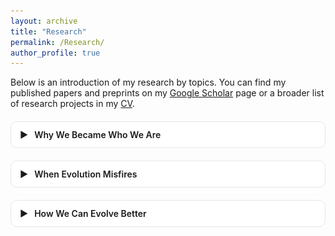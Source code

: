 ```yaml
---
layout: archive
title: "Research"   
permalink: /Research/   
author_profile: true
---
```


<style>
/* --- Collapsible “theme” blocks --- */
.theme { margin: 1.25rem 0; border: 1px solid #e6e6e6; border-radius: 10px; background: #fff; }
.theme > summary {
  /* clickable header row */
  cursor: pointer; list-style: none; padding: 12px 14px; font-weight: 600;
  display: flex; align-items: center; gap: 10px;
}
.theme > summary::-webkit-details-marker { display: none; } /* hide default marker */
.theme .chev { transition: transform .2s ease; }
.theme[open] .chev { transform: rotate(90deg); }

/* --- One left-image / right-text row (your “table”) --- */
.rcard {
  display: flex; gap: 16px; padding: 14px; border-top: 1px solid #f0f0f0;
}
.rcard:first-of-type { border-top: 1px solid #eee; }

/* image column */
.rcard .img img {
  width: 180px; max-width: 35vw; height: auto;
  border: 1px solid #e6e6e6; border-radius: 8px;
}

/* text column */
.rcard .txt { flex: 1; line-height: 1.55; font-size: 16px; }
.rcard .txt h4 { margin: 0 0 6px 0; font-size: 18px; }

/* link buttons (uses Minimal Mistakes button classes if present) */
.rcard .links a { margin-right: 10px; }

/* mobile */
@media (max-width: 720px) {
  .rcard { flex-direction: column; }
  .rcard .img img { width: 100%; max-width: 100%; }
}
/* Dark mode support */
body[data-theme="dark"] .theme {
  background: #2d2d2d; /* dark card */
  border-color: #444;
}

body[data-theme="dark"] .rcard {
  border-color: #555;
}

body[data-theme="dark"] .rcard .txt {
  color: #ddd; /* make text brighter */
}

body[data-theme="dark"] .rcard .img img {
  border-color: #555;
}

body[data-theme="dark"] .theme > summary {
  color: #eee;
}

body[data-theme="dark"] .chev {
  filter: invert(90%); /* make arrow visible */
}

</style>

Below is an introduction of my research by topics. You can find my published papers and preprints on my [Google Scholar](https://scholar.google.com/citations?user=UCWX53IAAAAJ&hl=en&inst=5778974199078678248) page or a broader list of research projects in my [CV](https://yuanzeliu.github.io/files/LIU%20Yuanze_CV_20251027.pdf).


<!-- ===== Theme 1: Why We Became Who We Are ===== -->
<details class="theme">
  <summary><span class="chev">▶</span> Why We Became Who We Are</summary>

  <!-- 3) FACT model of trait language -->
  <div class="rcard">
    <div class="img">
      <img src="/images/research/fact_model.png" alt="FACT model of trait language">
    </div>
    <div class="txt">
      <h4>The content, structure, and history of English trait words (FACT model)</h4>
      <p>
        Using large language models and human ratings from 3,070 English speakers, we map 2,847 trait words and uncover a four-factor structure—Fitness, Agency, Communion, Traditionalism (FACT)—that covers more of trait space than the Big Five (96% vs. 79%). The FACT dimensions differ in semantic coherence, valence, and historical trajectories (e.g., Communion converging, Agency diverging), indicating that trait language evolves adaptively with social life—optimizing interpersonal description and evaluation as cultural ecologies change.
      </p>
      <p class="citation">
        <strong>Liu, Y.</strong>, Charlesworth, T., Koch, A., & Jackson, J. (R&amp;R).
        The content, structure, and history of English trait words.
        <em>Journal of Personality and Social Psychology</em>.
      </p>
      <p class="links">
        <a class="btn btn--light btn--sm" href="https://doi.org/10.31234/osf.io/7qkg8_v1">Preprint</a>
        <a class="btn btn--primary btn--sm" href="/files/trait_paper.pdf">PDF</a> <!-- placeholder -->
      </p>
    </div>
  </div>

  <!-- 4) Prejudice & state centralization -->
  <div class="rcard">
    <div class="img">
      <img src="/images/Research_PredjudiceState.png" alt="Prejudice and state centralization">
    </div>
    <div class="txt">
      <h4>Prejudice tied to state centralization in historical societies</h4>
      <p>
        Across 389 ethnographies from 90 societies and centuries of Chinese historical records (206 BCE–1911 CE), we show that prejudice rises with state centralization—but not with environmental threat, pathogens, or warfare. Horizontal (group dislike) and vertical (superiority) prejudice both intensify under centralized governance and recede when governance decentralizes, suggesting that prejudice co-evolves with social structure rather than reflecting fixed human nature.
      </p>
      <p class="citation">
        Dillion, D., <strong>Liu, Y.</strong>, Chen, Y., Watts, J., Zhao, C., Baral, S., Bucker, W., Atari, M.,
        Kteily, N., & Jackson, J. (under review).
        Prejudice tied to state centralization in historical societies.
        <em>Science Advances</em>.
      </p>
      <p class="links">
        <a class="btn btn--light btn--sm" href="https://doi.org/10.31234/osf.io/zxuth">Preprint</a>
      </p>
    </div>
  </div>

  <!-- 5) Cultural attachment -->
  <div class="rcard">
    <div class="img">
      <img src="/images/research/cultural_attachment.png" alt="Cultural attachment styles">
    </div>
    <div class="txt">
      <h4>The profiles, predictors, and intergroup outcomes of cultural attachment</h4>
      <p>
        We introduce cultural attachment styles—secure, preoccupied, dismissing, and fearful—as socio-psychological adaptations shaped by societal context, interpersonal history, and individual differences. Across two studies (n₁=328; n₂=1,317), secure cultural attachment predicts less out-group threat, more identity inclusiveness, lower bias, more intergroup contact, and better psychological functioning—independent of general/place attachment—clarifying pathways by which cultures adapt to globalization.
      </p>
      <p class="citation">
        <strong>Liu, Y.</strong>, Hou, Y., & Hong, Y.-y. (2025).
        The profiles, predictors, and intergroup outcomes of cultural attachment.
        <em>Personality and Social Psychology Bulletin</em>.
      </p>
      <p class="links">
        <a class="btn btn--light btn--sm" href="https://journals.sagepub.com/doi/epub/10.1177/01461672231190753">Article</a>
        <a class="btn btn--primary btn--sm" href="/files/cultural_attachment.pdf">PDF</a> <!-- placeholder -->
      </p>
    </div>
  </div>

  <!-- 6) Income & cultural variation -->
  <div class="rcard">
    <div class="img">
      <img src="/images/research/income_values.png" alt="Income and cultural values">
    </div>
    <div class="txt">
      <h4>Cultural variation in values is greatest among higher income groups</h4>
      <p>
        Across global (N=259,388, 92 countries) and U.S. regional (N=72,390) datasets, higher-income individuals exhibit greater cultural differentiation—their values diverge more sharply across nations and regions than those of lower-income groups. Wealth amplifies local value norms (liberal in post-materialist contexts, conservative in traditional contexts), indicating that economic stratification shapes cultural evolutionary trajectories via heterogeneity, not convergence.
      </p>
      <p class="citation">
        Medvedev, D., <strong>Liu, Y.</strong>, Talhelm, T., & Jackson, J. (writing).
        Cultural variation in values is greatest among higher income groups. <em>Working paper</em>.
      </p>
      <p class="links">
        <a class="btn btn--primary btn--sm" href="/files/income_values.pdf">PDF</a> <!-- placeholder -->
      </p>
    </div>
  </div>

  <!-- 7) Abrahamic features -->
  <div class="rcard">
    <div class="img">
      <img src="/images/research/abrahamic_features.png" alt="Abrahamic features in deities">
    </div>
    <div class="txt">
      <h4>History and geography explain the emergence of Abrahamic features in traditional religions</h4>
      <p>
        Using 3,338 ethnographic and historical texts from 109 societies (coding 850 gods on 50 traits), we find that historical geography, documenter identity, and hybridization with world religions explain the rise of Abrahamic traits—rather than ecology or social complexity. A 38-country survey (N=8,027) corroborates the pattern, highlighting diffusion and contact as engines of religious cultural evolution.
      </p>
      <p class="citation">
        Jackson, J. C., Abrams, S.,* Watts, J., Purzycki, B., Lightner, A., <strong>Liu, Y.</strong>,* Beckman, E.,
        Wilbanks, D.,* Kaur, N., & Gray, K. (under review).
        History and geography explain the emergence of Abrahamic features in traditional religions.
        <em>Scientific Data</em>.
      </p>
      <p class="links">
        <a class="btn btn--primary btn--sm" href="/files/abrahamic_features.pdf">PDF</a> <!-- placeholder -->
      </p>
    </div>
  </div>

  <!-- 8) LLM value measurement tool -->
  <div class="rcard">
    <div class="img">
      <img src="/images/research/value_tool.png" alt="LLM-based value measurement">
    </div>
    <div class="txt">
      <h4>Scaling cross-national measurement of political values in parliamentary speeches</h4>
      <p>
        We introduce an LLM-based framework for value annotation that unifies major theories (Schwartz, Inglehart, Hofstede) and overcomes limits of surveys/manual coding. By enabling scalable, cross-cultural, real-time analysis of elite value expression, the tool provides a methodological foundation for tracing how value systems evolve across societies and history.
      </p>
      <p class="citation">
        Zhang, H., Bai, R., <strong>Liu, Y.</strong>, & Jackson, J. (writing).
        Scaling cross-national measurement of political values in parliamentary speeches using large language models. <em>Working paper</em>.
      </p>
      <p class="links">
        <a class="btn btn--primary btn--sm" href="/files/value_tool.pdf">PDF</a> <!-- placeholder -->
      </p>
    </div>
  </div>

</details>

<!-- ===== Theme 2: When Evolution Misfires ===== -->
<details class="theme">
  <summary><span class="chev">▶</span> When Evolution Misfires</summary>

  <!-- 9) AI prioritization problem -->
  <div class="rcard">
    <div class="img">
      <img src="/images/research/ai_prioritization.png" alt="AI prioritization problem">
    </div>
    <div class="txt">
      <h4>Large AI models have a prioritization problem: Policy implications and solutions</h4>
      <p>
        Large AI models must prioritize some information over others in training, yet optimization goals often misalign with the common good, creating a prioritization problem. This bias—favoring engagement over accuracy or dominant cultural voices over diversity—can distort collective knowledge and cultural evolution, but can be mitigated through improved data, objectives, and institutional safeguards.
      </p>
      <p class="citation">
        Jackson, J.*, <strong>Liu, Y.*</strong>, Wang, Z., & Brady, W. (2025).
        Large AI models have a prioritization problem: Policy implications and solutions.
        <em>Policy Insights from the Behavioral and Brain Sciences</em>.
      </p>
      <p class="links">
        <a class="btn btn--primary btn--sm" href="/files/ai_prioritization.pdf">PDF</a> <!-- placeholder -->
      </p>
    </div>
  </div>

  <!-- 10) Civil rights polarization (duplicate of earlier item but belongs here conceptually) -->
  <div class="rcard">
    <div class="img">
      <img src="/images/Research_CivilRights.png" alt="Civil rights polarization">
    </div>
    <div class="txt">
      <h4>Historical polarization in legislative support for civil rights in the United States</h4>
      <p>
        Analyzing six decades of U.S. bill language, “civil rights” becomes both more common and more party-polarized, with accelerations in the early 1990s and mid-2010s. As civil-rights issues (race, gender, LGBTQ+) tighten their coupling to party identity—especially amid Black Lives Matter—legislative agendas encode issue polarization, creating conditions for institutional conflict and policy malfunction.
      </p>
      <p class="citation">
        Jackson, J. C., <strong>Liu, Y.</strong>, & Kteily, N. S. (R&amp;R).
        Historical polarization in legislative support for civil rights in the United States.
        <em>Nature Communications</em>.
      </p>
      <p class="links">
        <a class="btn btn--light btn--sm" href="https://doi.org/10.31234/osf.io/7cqfs_v3">Preprint</a>
      </p>
    </div>
  </div>

  <!-- 11) Neoliberalism & COVID responses -->
  <div class="rcard">
    <div class="img">
      <img src="/images/research/neoliberalism_covid.png" alt="Neoliberalism and COVID responses">
    </div>
    <div class="txt">
      <h4>Neoliberalism and governmental and individual responses to COVID-19</h4>
      <p>
        A cultural tradition of knowledge—neoliberalism (free markets, self-governance)—shaped societal responses to COVID-19. Across 100+ countries, higher national neoliberalism predicted weaker and shorter government containment and lower individual compliance, revealing a cultural-evolutionary mismatch between market-oriented values and public-goods coordination.
      </p>
      <p class="citation">
        <strong>Liu, Y.*</strong>, Wu, Z.*, Wang, Y., Dong, Z., Sun, Z., & Gan, Y. (2024).
        Neoliberalism and governmental and individual responses to the COVID-19 Pandemic: A cross-national analysis.
        <em>Political Psychology</em>, 45(2), 363–382.
      </p>
      <p class="links">
        <a class="btn btn--light btn--sm" href="https://onlinelibrary.wiley.com/doi/full/10.1111/pops.12927">Article</a>
        <a class="btn btn--primary btn--sm" href="/files/neoliberalism_covid.pdf">PDF</a> <!-- placeholder -->
      </p>
    </div>
  </div>

  <!-- 12) Cultural essentialism & appropriation -->
  <div class="rcard">
    <div class="img">
      <img src="/images/research/cultural_essentialism.png" alt="Cultural essentialism and exchange">
    </div>
    <div class="txt">
      <h4>Exclusive cultural “legacy”: Cultural essentialism increases derogation of shared-culture use</h4>
      <p>
        Across four studies in East Asian contexts (N=3,371), cultural essentialism—the belief that culture is inherent, stable, and exclusive—leads people to derogate outgroups who engage with shared cultural practices, via collective psychological ownership threat and especially when outgroups are culturally similar. These beliefs shape attitudes to cultural exchange, influencing the evolutionary dynamics of openness vs. closure.
      </p>
      <p class="citation">
        <strong>Liu, Y.</strong>, Sun, Z., Hu, Z., Wang, Y., Wang, Q., Hou, Y., & Hong, Y.-y. (submitted).
        Exclusive cultural “legacy”: Cultural essentialism increases derogation of outgroup’s use of shared culture. <em>Manuscript submitted</em>.
      </p>
      <p class="links">
        <a class="btn btn--light btn--sm" href="https://doi.org/10.31234/osf.io/7bqxp_v1">Preprint</a>
        <a class="btn btn--primary btn--sm" href="/files/cultural_essentialism.pdf">PDF</a> <!-- placeholder -->
      </p>
    </div>
  </div>

</details>

<!-- ===== Theme 3: How We Can Evolve Better ===== -->
<details class="theme">
  <summary><span class="chev">▶</span> How We Can Evolve Better</summary>

  <!-- 13) Depolarization via hybrid networks -->
  <div class="rcard">
    <div class="img">
      <img src="/images/Research_LLMAgents.png" alt="Fact-sensitive AI in hybrid networks">
    </div>
    <div class="txt">
      <h4>Depolarization in human–AI hybrid networks through complex contagion</h4>
      <p>
        We design a human–AI hybrid social network experiment to test whether fact-sensitive AI agents—embedded as trusted in-group partners—promote belief updating and depolarization. Building on complex-contagion theory, the study models how consistent, evidence-based reinforcement spreads across issues (e.g., guns, climate, immigration) and stabilizes collective judgments.
      </p>
      <p class="citation">
        <strong>Liu, Y.</strong>, Hu, X., Jackson, J., & Chen, Y. (data collecting).
        Depolarization in human–AI hybrid networks through complex contagion. <em>In progress</em>.
      </p>
      <p class="links">
        <a class="btn btn--primary btn--sm" href="/files/depolarization_hybrid_networks.pdf">PDF</a> <!-- placeholder -->
      </p>
    </div>
  </div>

  <!-- 14) AI brokerage for socializing -->
  <div class="rcard">
    <div class="img">
      <img src="/images/research/broker_agent.png" alt="AI broker agent diagram">
    </div>
    <div class="txt">
      <h4>AI brokerage promotes human connection in hybrid social networks</h4>
      <p>
        We engineer AI agents to serve as brokers—building rapport, matching partners, and offering lightweight conversational scaffolding—to reduce undersociality and communication friction. By catalyzing more frequent, higher-quality human interactions (engagement, reciprocity, weak ties), the system drives the micro-mechanisms of healthier cultural evolution.
      </p>
      <p class="citation">
        <strong>Liu, Y.</strong>, Hu, X., Jackson, J., & Chen, Y. (data collecting).
        AI brokerage promotes human connection in hybrid social networks. <em>In progress</em>.
      </p>
      <p class="links">
        <a class="btn btn--primary btn--sm" href="/files/ai_brokerage.pdf">PDF</a> <!-- placeholder -->
      </p>
    </div>
  </div>

  <!-- 15) SocAIty platform -->
  <div class="rcard">
    <div class="img">
      <img src="/images/research/socAity.png" alt="SocAIty platform">
    </div>
    <div class="txt">
      <h4>SocAIty: A platform for studying social and cultural evolution in human–AI hybrid networks</h4>
      <p>
        We develop a framework for human–AI hybrid networks across state, structure, and process layers, specifying AI roles as participants, brokers, moderators, or analysts. To operationalize it, <em>SocAIty</em> enables real-time, multi-stage, networked experiments, allowing researchers to test how AI integration reshapes communication, coordination, learning, and norm dynamics.
      </p>
      <p class="citation">
        Hu, X., <strong>Liu, Y.</strong>, Li, Y., Li, X., & Chen, Y. (preparing).
        SocAIty: A platform for studying social and cultural evolution in human–AI hybrid networks. <em>In preparation</em>.
      </p>
      <p class="links">
        <a class="btn btn--primary btn--sm" href="/files/socAity_platform.pdf">PDF</a> <!-- placeholder -->
      </p>
    </div>
  </div>

  <!-- 16) Deliberative democracy beliefs -->
  <div class="rcard">
    <div class="img">
      <img src="/images/research/deliberative_democracy.png" alt="Deliberative democracy beliefs">
    </div>
    <div class="txt">
      <h4>Redefining (a good) democracy amid affective polarization</h4>
      <p>
        We show that citizens’ lay beliefs about deliberative democracy matter: across four studies in China (N=1,634), stronger endorsement predicts less outgroup derogation on public issues, with effects attenuated at high opinion extremity and partly mediated by receptiveness to opposing views. Shaping public beliefs offers a lever to improve group processes and inclusive democratic outcomes.
      </p>
      <p class="citation">
        <strong>Liu, Y.*</strong>, Wang, K.*, & Hou, Y. (R&amp;R).
        Redefining (a good) democracy amid the crisis of affective polarization: Lay beliefs of deliberative democracy can mitigate opponent derogation.
        <em>Personality and Social Psychology Bulletin</em>.
      </p>
      <p class="links">
        <a class="btn btn--light btn--sm" href="https://doi.org/10.31234/osf.io/gfdwx_v1">Preprint</a>
        <a class="btn btn--primary btn--sm" href="/files/deliberative_democracy.pdf">PDF</a> <!-- placeholder -->
      </p>
    </div>
  </div>

</details>
